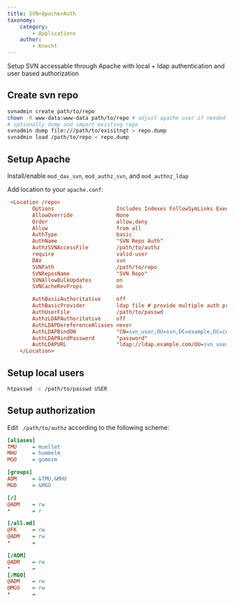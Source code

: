 ```yaml
---
title: SVN+Apache+Auth
taxonomy:
    category:
        - Applications
    author:
        - Knecht
---
```


Setup SVN accessable through Apache with local + ldap authentication and user based authorization

## Create svn repo
```bash
svnadmin create path/to/repo
chown -R www-data:www-data path/to/repo # adjust apache user if needed
# optionally dump and import existing repo
svnadmin dump file:///path/to/exisitngt > repo.dump
svnadmin load /path/to/repo < repo.dump
```

## Setup Apache
Install/enable `mod_dav_svn`, `mod_authz_svn`, and `mod_authnz_ldap`

Add location to your `apache.conf`:
```ini
 <Location /repo>
        Options                    Includes Indexes FollowSymLinks ExecCGI
        AllowOverride              None
        Order                      allow,deny
        Allow                      from all
        AuthType                   basic
        AuthName                   "SVN Repo Auth"
        AuthzSVNAccessFile         /path/to/authz
        require                    valid-user
        DAV                        svn
        SVNPath                    /path/to/repo
        SVNReposName               "SVN Repo"
        SVNAllowBulkUpdates        on
        SVNCacheRevProps           on

        AuthBasicAuthoritative     off
        AuthBasicProvider          ldap file # provide multiple auth provider
        AuthUserFile               /path/to/passwd
        AuthzLDAPAuthoritative     off
        AuthLDAPDereferenceAliases never
        AuthLDAPBindDN             "CN=svn_user,OU=svn,DC=example,DC=com"
        AuthLDAPBindPassword       "password"
        AuthLDAPURL                "ldap://ldap.example.com/OU=svn users,DC=example,DC=com?sAMAccountName?sub?(&(objectClass=user))"
    </Location>
```

## Setup local users

```bash
htpasswd -c /path/to/passwd USER
```

## Setup authorization

Edit ` /path/to/authz` according to the following scheme:

```ini
[aliases]
TMU     = muellet
MHU     = hummelm
MGO     = gomezm

[groups]
ADM     = &TMU,&MHU
MGO     = &MGO

[/]
@ADM    = rw
*       = r

[/all.md]
@FK     = rw
@ADM    = rw
*       =

[/ADM]
@ADM    = rw
*       =
[/MGO]
@ADM    = rw
@MGO    = rw
*       =
```

